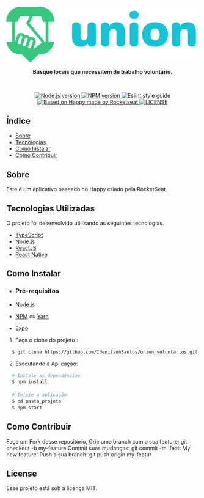
<p align="center">
  <img src=".github/logoapp.svg" alt="Happy" />
</p>

<p align="center">
  <b>Busque locais que necessitem de trabalho voluntário.</b>
</p>

<br />

<p align="center">
  <a href="https://nodejs.org/en/" target="_blank">
    <img alt="Node.js version" src="https://img.shields.io/badge/node-v14.13.0-brightgreen">
  </a>
  <a href="https://npmjs.com/" target="_blank">
    <img alt="NPM version" src="https://img.shields.io/badge/npm-v6.14.8-blue%20">
  </a>
  <a>
    <img alt="Eslint style guide" src="https://img.shields.io/badge/eslint-airbnb-red">
  </a>
  <a href="https://rocketseat.com.br/" target="_blank">
    <img alt="Based on Happy made by Rocketseat" src="https://img.shields.io/badge/based%20on%20happy%20made%20by-%20RockeatSeat-2300c7c7">
  </a>
  <a href="LICENSE.md" target="_blank">
    <img alt="LICENSE" src="https://img.shields.io/github/license/vitorserrano/task-manager?color=7159C1">
  </a>
</p>

## Índice

- [Sobre](#sobre)
- [Tecnologias](#tecnologias)
- [Como Instalar](#instalar)
- [Como Contribuir](#contribuir)

<a id="sobre"></a>

## Sobre

Este é um aplicativo baseado no Happy criado pela RocketSeat.

<a id="tecnologias"></a>

## Tecnologias Utilizadas

O projeto foi desenvolvido utilizando as seguintes tecnologias.

- [TypeScript](https://www.typescriptlang.org/)
- [Node.js](https://nodejs.org/en/)
- [ReactJS](https://reactjs.org/)
- [React Native](https://reactnative.dev/)

<a id="instalar"></a>

## Como Instalar

- ### **Pré-requisitos**

- [Node.js](https://nodejs.org/en/)
- [NPM](https://www.npmjs.com/) ou [Yarn](https://yarnpkg.com/)
- [Expo](https://expo.io/)

1. Faça o clone do projeto :

```sh
  $ git clone https://github.com/IdenilsonSantos/union_voluntarios.git
```

2. Executando a Aplicação:

```sh
  # Instale as dependências
  $ npm install

  # Inicie a aplicação
  $ cd pasta_projeto
  $ npm start

```

<a id="contribuir"></a>

## Como Contribuir

Faça um Fork desse repositório,
Crie uma branch com a sua feature: git checkout -b my-feature
Commit suas mudanças: git commit -m 'feat: My new feature'
Push a sua branch: git push origin my-featur

## License

Esse projeto está sob a licença MIT.
